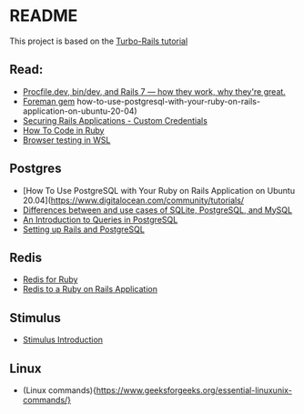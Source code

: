 # README

This project is based on the [Turbo-Rails tutorial](https://www.hotrails.dev/turbo-rails/turbo-rails-tutorial-introduction)

## Read: 

* [Procfile.dev, bin/dev, and Rails 7 — how they work, why they're great.](https://railsnotes.xyz/blog/procfile-bin-dev-rails7) 
* [Foreman gem](https://github.com/ddollar/foreman)
how-to-use-postgresql-with-your-ruby-on-rails-application-on-ubuntu-20-04)
* [Securing Rails Applications - Custom Credentials](https://guides.rubyonrails.org/security.html#custom-credentials)
* [How To Code in Ruby](https://www.digitalocean.com/community/tutorial-series/how-to-code-in-ruby)
* [Browser testing in WSL](https://gist.github.com/danwhitston/5cea26ae0861ce1520695cff3c2c3315)

## Postgres

* [How To Use PostgreSQL with Your Ruby on Rails Application on Ubuntu 20.04](https://www.digitalocean.com/community/tutorials/
* [Differences between and use cases of SQLite, PostgreSQL, and MySQL](https://www.digitalocean.com/community/tutorials/sqlite-vs-mysql-vs-postgresql-a-comparison-of-relational-database-management-systems)
* [An Introduction to Queries in PostgreSQL](https://www.digitalocean.com/community/tutorials/introduction-to-queries-postgresql)
* [Setting up Rails and PostgreSQL](https://robrace.dev/blog/setting-up-rails-and-postgresql/)

## Redis

* [Redis for Ruby](https://redis.io/learn/develop/ruby)
* [Redis to a Ruby on Rails Application](https://yaasir007.medium.com/redis-to-a-ruby-on-rails-application-21c3105219a3)
  
## Stimulus

* [Stimulus Introduction](https://stimulus.hotwired.dev/handbook/introduction)

## Linux
* (Linux commands){https://www.geeksforgeeks.org/essential-linuxunix-commands/}
